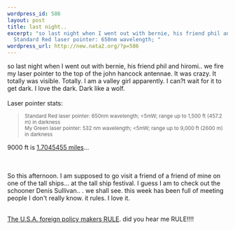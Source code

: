 ```yaml
--- 
wordpress_id: 586
layout: post
title: last night..
excerpt: "so last night when I went out with bernie, his friend phil and hiromi.. we fire my laser pointer to the top of the john hancock antennae. It was crazy. It totally was visible. Totally. I am a valley girl apparently. I can?t wait for it to get dark. I love the dark. Dark like a wolf.Laser pointer stats:\r\n\
  Standard Red laser pointer: 650nm wavelength; "
wordpress_url: http://new.nata2.org/?p=586
---
```

so last night when I went out with bernie, his friend phil and hiromi.. we fire my laser pointer to the top of the john hancock antennae. It was crazy. It totally was visible. Totally. I am a valley girl apparently. I can?t wait for it to get dark. I love the dark. Dark like a wolf.<br/><br/>Laser pointer stats:<blockquote><small>
Standard Red laser pointer: 650nm wavelength; <5mW; range up to 1,500 ft (457.2 m) in darkness 
<br/>
My Green laser pointer: 532 nm wavelength; <5mW; range up to 9,000 ft (2600 m) in darkness 
</small></blockquote>
9000 ft is <a href="http://www.onlineconversion.com/length_common.htm">1.7045455 miles</a>...

<br/><br/>
So this afternoon. I am supposed to go visit a friend of a friend of mine on one of the tall ships... at the tall ship festival. I guess I am to check out the schooner Denis Sullivan.. . we shall see. this week has been full of meeting people I don't really know. it rules. I love it.
<br/><br/>


<a href="http://news.ft.com/servlet/ContentServer?pagename=FT.com/StoryFT/FullStory&c=StoryFT&cid=1059478586845">The U.S.A. foreign policy makers RULE</a>. did you hear me RULE!!!!<br/><br/>



